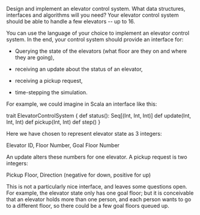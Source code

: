 Design and implement an elevator control system. What data structures,
interfaces and algorithms will you need? Your elevator control system should
be able to handle a few elevators -- up to 16.

You can use the language of your choice to implement an elevator control
system. In the end, your control system should provide an interface for:

  * Querying the state of the elevators (what floor are they on and where they
    are going),

  * receiving an update about the status of an elevator,

  * receiving a pickup request,

  * time-stepping the simulation.

For example, we could imagine in Scala an interface like this:

  trait ElevatorControlSystem {
    def status(): Seq[(Int, Int, Int)]
    def update(Int, Int, Int)
    def pickup(Int, Int)
    def step()
  }

Here we have chosen to represent elevator state as 3 integers:

  Elevator ID, Floor Number, Goal Floor Number

An update alters these numbers for one elevator. A pickup request is two
integers:

  Pickup Floor, Direction (negative for down, positive for up)

This is not a particularly nice interface, and leaves some questions open. For
example, the elevator state only has one goal floor; but it is conceivable
that an elevator holds more than one person, and each person wants to go to a
different floor, so there could be a few goal floors queued up.
